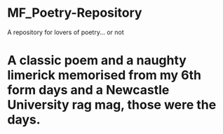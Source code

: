 # MF_Poetry-Repository
 A repository for lovers of poetry... or not


# A classic poem and a naughty limerick memorised from my 6th form days and a Newcastle University rag mag, those were the days.